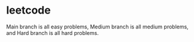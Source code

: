 # leetcode
Main branch is all easy problems, Medium branch is all medium problems, and Hard branch is all hard problems.
